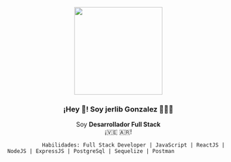 





 
<p align="center" width="300">
   <img align="center" width="200" src="file:///home/jerlib/Descargas/jj.jpeg" />
   <h3 align="center">¡Hey 👋! Soy jerlib Gonzalez 👨🏻‍💻</h3>
</p>

<p align="center">Soy <strong>Desarrollador Full Stack</strong> <br />¡🇻🇪 🇦🇷!</p>
<p align="center">

               Habilidades: Full Stack Developer | JavaScript | ReactJS | NodeJS | ExpressJS | PostgreSql | Sequelize | Postman
